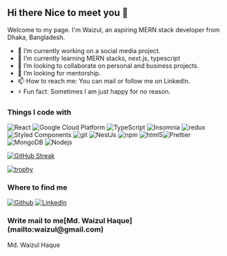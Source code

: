## Hi there Nice to meet you 👋

<!--
**Oiyzul/Oiyzul** is a ✨ _special_ ✨ repository because its `README.md` (this file) appears on your GitHub profile.
-->
<p>Welcome to my page. <be /> I'm Waizul, an aspiring MERN stack developer from Dhaka, Bangladesh.</p>
  
- 🔭 I’m currently working on a social media project.
- 🌱 I’m currently learning MERN stacks, next.js, typescript
- 👯 I’m looking to collaborate on personal and business projects.
- 🤔 I’m looking for mentorship.
- 📫 How to reach me: You can mail or follow me on LinkedIn.
- ⚡ Fun fact: Sometimes I am just happy for no reason.

<h3>Things I code with</h3>
<p>
  <img alt="React" src="https://img.shields.io/badge/-React-45b8d8?style=flat-square&logo=react&logoColor=white" />
  <img alt="Google Cloud Platform" src="https://img.shields.io/badge/-Google_Cloud_Platform-1a73e8?style=flat-square&logo=google-cloud&logoColor=white" />
   <img alt="TypeScript" src="https://img.shields.io/badge/-TypeScript-007ACC?style=flat-square&logo=typescript&logoColor=white" />
  <img alt="Insomnia" src="https://img.shields.io/badge/-Insomnia-5849BE?style=flat-square&logo=insomnia&logoColor=white" />
  <img alt="redux" src="https://img.shields.io/badge/-Redux-764ABC?style=flat-square&logo=redux&logoColor=white" />
  <img alt="Styled Components" src="https://img.shields.io/badge/-Styled_Components-db7092?style=flat-square&logo=styled-components&logoColor=white" />
  <img alt="git" src="https://img.shields.io/badge/-Git-F05032?style=flat-square&logo=git&logoColor=white" />
  <img alt="NestJs" src="https://img.shields.io/badge/-NextJs-ea2845?style=flat-square&logo=nestjs&logoColor=white" />
  <img alt="npm" src="https://img.shields.io/badge/-NPM-CB3837?style=flat-square&logo=npm&logoColor=white" />
  <img alt="html5" src="https://img.shields.io/badge/-HTML5-E34F26?style=flat-square&logo=html5&logoColor=white" /><img alt="Prettier" src="https://img.shields.io/badge/-Prettier-F7B93E?style=flat-square&logo=prettier&logoColor=white" />
  <img alt="MongoDB" src="https://img.shields.io/badge/-MongoDB-13aa52?style=flat-square&logo=mongodb&logoColor=white" />
  <img alt="Nodejs" src="https://img.shields.io/badge/-Nodejs-43853d?style=flat-square&logo=Node.js&logoColor=white" />
</p>


<a href="https://git.io/streak-stats"><img src="https://streak-stats.demolab.com?user=Oiyzul&theme=dark" alt="GitHub Streak" /></a>

[![trophy](https://github-profile-trophy.vercel.app/?username=Oiyzul)](https://github.com/ryo-ma/github-profile-trophy)
<!--
## Skills
<p align="center">
  <a href="https://skillicons.dev">
    <img src="https://skillicons.dev/icons?i=html,css,js,vscode,ts,react,vite,nextjs,redux,nodejs,express,mongodb,firebase,figma,materialui,tailwind,netlify&perline=7&theme=dark" />
  </a>
</p>
-->
<h3>Where to find me</h3>
<p>
  <a href="https://github.com/Oiyzul" target="_blank"><img alt="Github" src="https://img.shields.io/badge/GitHub-%2312100E.svg?&style=for-the-badge&logo=Github&logoColor=white" /></a>
  <a href="https://www.linkedin.com/in/waizul" target="_blank"><img alt="LinkedIn" src="https://img.shields.io/badge/linkedin-%230077B5.svg?&style=for-the-badge&logo=linkedin&logoColor=white" /></a> 
</p>
<h3>Write mail to me[Md. Waizul Haque](mailto:waizul@gmail.com)</h3>
<p><a src='mailto:waizul@gmail.com'>Md. Waizul Haque</a></p>
